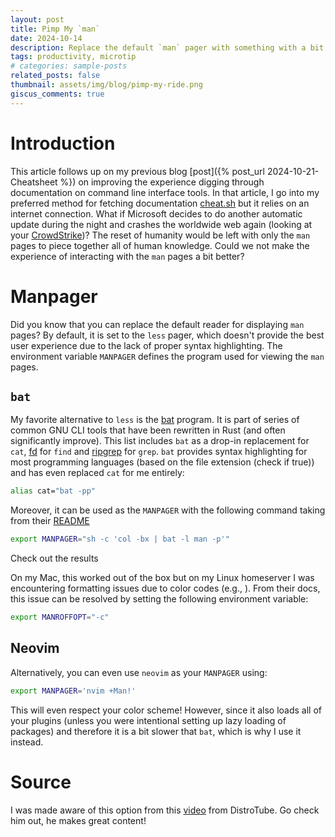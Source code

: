 ```yaml
---
layout: post
title: Pimp My `man`
date: 2024-10-14
description: Replace the default `man` pager with something with a bit more bling
tags: productivity, microtip
# categories: sample-posts
related_posts: false
thumbnail: assets/img/blog/pimp-my-ride.png
giscus_comments: true
---
```


# Introduction

This article follows up on my previous blog [post]({% post_url 2024-10-21-Cheatsheet %}) on improving the experience digging through documentation on command line interface tools.
In that article, I go into my preferred method for fetching documentation [cheat.sh](cheat.sh) but it relies on an internet connection.
What if Microsoft decides to do another automatic update during the night and crashes the worldwide web again (looking at your [CrowdStrike](https://en.wikipedia.org/wiki/2024_CrowdStrike-related_IT_outages))?
The reset of humanity would be left with only the `man` pages to piece together all of human knowledge.
Could we not make the experience of interacting with the `man` pages a bit better?

# Manpager

Did you know that you can replace the default reader for displaying `man` pages?
By default, it is set to the `less` pager, which doesn't provide the best user experience due to the lack of proper syntax highlighting.
The environment variable `MANPAGER` defines the program used for viewing the `man` pages.

## `bat`

My favorite alternative to `less` is the [bat](https://github.com/sharkdp/bat) program.
It is part of series of common GNU CLI tools that have been rewritten in Rust (and often significantly improve).
This list includes `bat` as a drop-in replacement for `cat`, [fd](https://github.com/sharkdp/fd) for `find` and [ripgrep](https://github.com/BurntSushi/ripgrep) for `grep`.
`bat` provides syntax highlighting for most programming languages (based on the file extension (check if true)) and has even replaced `cat` for me entirely:

```sh
alias cat="bat -pp"
```

Moreover, it can be used as the `MANPAGER` with the following command taking from their [README](https://github.com/sharkdp/bat)

```sh
export MANPAGER="sh -c 'col -bx | bat -l man -p'"
```

Check out the results

On my Mac, this worked out of the box but on my Linux homeserver I was encountering formatting issues due to color codes (e.g., ).
From their docs, this issue can be resolved by setting the following environment variable:

```sh
export MANROFFOPT="-c"
```

## Neovim

Alternatively, you can even use `neovim` as your `MANPAGER` using:
```sh
export MANPAGER='nvim +Man!'
```

This will even respect your color scheme!
However, since it also loads all of your plugins (unless you were intentional setting up lazy loading of packages) and therefore it is a bit slower that `bat`, which is why I use it instead.


# Source

I was made aware of this option from this [video](https://www.youtube.com/watch?v=ab3rY0X5kD4) from DistroTube.
Go check him out, he makes great content!
